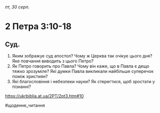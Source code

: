 
_пт, 30 серп._

# 2 Петра 3:10-18

## Суд.
1. Яким зображує суд апостол? Чому ж Церква так очікує цього дня? Яке повчання виводить з цього Петро?
2. Як Петро говорить про Павла? Чому він каже, що в Павла є дещо тяжко зрозуміле? Які думки Павла викликали найбільше суперечок поміж християн?
3. Які благословіння і небезпеки науки? Як стерегтися, щоб зростати у пізнанні?

https://ukrbiblia.at.ua/2PT/2pt3.htm#10 

#щоденне_читання
